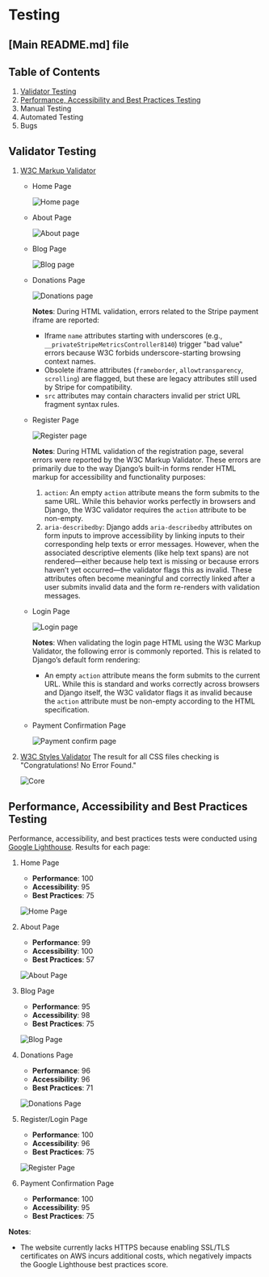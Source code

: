 # Testing
## [Main README.md] file
## Table of Contents
1. [Validator Testing](#validator-testing)
2. [Performance, Accessibility and Best Practices Testing](#performance-accessibility-and-best-practices-testing)
3. Manual Testing
4. Automated Testing
5. Bugs

## Validator Testing
1. [W3C Markup Validator](https://validator.w3.org/)
   - Home Page
     
     ![Home page](https://github.com/user-attachments/assets/e7602e7d-ef2f-4541-ae40-13c03a8f4b2a)

   - About Page

     ![About page](https://github.com/user-attachments/assets/bd791434-2517-434b-b1d7-ed0498fbab53)

   - Blog Page
  
     ![Blog page](https://github.com/user-attachments/assets/b3463668-ede1-4f3d-9639-fc3a816b19e9)

   - Donations Page

     ![Donations page](https://github.com/user-attachments/assets/41e0eb73-91f3-4baf-9a86-e5aa9ce0bd5c)

     **Notes**:
     During HTML validation, errors related to the Stripe payment iframe are reported:
      - Iframe `name` attributes starting with underscores (e.g., `__privateStripeMetricsController8140`) trigger "bad value" errors because W3C forbids underscore-starting browsing context names.
      - Obsolete iframe attributes (`frameborder`, `allowtransparency`, `scrolling`) are flagged, but these are legacy attributes still used by Stripe for compatibility.
      - `src` attributes may contain characters invalid per strict URL fragment syntax rules.
   
   - Register Page

     ![Register page](https://github.com/user-attachments/assets/7f476a54-9faf-4bcb-a346-70d486d0c9e5)

     **Notes**:
     During HTML validation of the registration page, several errors were reported by the W3C Markup Validator. These errors are primarily due to the way Django’s built-in forms render HTML markup for accessibility and functionality purposes:
     1. `action`: An empty `action` attribute means the form submits to the same URL. While this behavior works perfectly in browsers and Django, the W3C validator requires the `action` attribute to be non-empty.
     2. `aria-describedby`: Django adds `aria-describedby` attributes on form inputs to improve accessibility by linking inputs to their corresponding help texts or error messages. However, when the associated descriptive elements (like help text spans) are not rendered—either because help text is missing or because errors haven’t yet occurred—the validator flags this as invalid. These attributes often become meaningful and correctly linked after a user submits invalid data and the form re-renders with validation messages.

   - Login Page

     ![Login page](https://github.com/user-attachments/assets/79d01db4-a748-4c29-b150-868d0b838f14)

     **Notes**:
     When validating the login page HTML using the W3C Markup Validator, the following error is commonly reported. This is related to Django’s default form rendering:
     - An empty `action` attribute means the form submits to the current URL. While this is standard and works correctly across browsers and Django itself, the W3C validator flags it as invalid because the `action` attribute must be non-empty according to the HTML specification.
    
   - Payment Confirmation Page

     ![Payment confirm page](https://github.com/user-attachments/assets/1b449a15-d9f0-418b-8c1f-85b5a93de751)

2. [W3C Styles Validator](https://jigsaw.w3.org/css-validator/)
   The result for all CSS files checking is "Congratulations! No Error Found."

   ![Core](https://github.com/user-attachments/assets/130740f2-5b39-439f-bc4e-47c554f4b21f)


## Performance, Accessibility and Best Practices Testing
Performance, accessibility, and best practices tests were conducted using [Google Lighthouse](https://developer.chrome.com/docs/lighthouse/overview). Results for each page:
1. Home Page
   - **Performance**: 100
   - **Accessibility**: 95
   - **Best Practices**: 75

   ![Home Page](https://github.com/user-attachments/assets/4a9952f5-8d41-4076-a7fc-9f2e14c4aa35)

2. About Page
   - **Performance**: 99
   - **Accessibility**: 100
   - **Best Practices**: 57

   ![About Page](https://github.com/user-attachments/assets/43753535-6d07-41ef-b799-a9965001a521)

3. Blog Page
   - **Performance**: 95
   - **Accessibility**: 98
   - **Best Practices**: 75

   ![Blog Page](https://github.com/user-attachments/assets/5f89c213-687c-49a3-9ac0-1e43307500d3)

4. Donations Page
   - **Performance**: 96
   - **Accessibility**: 96
   - **Best Practices**: 71

   ![Donations Page](https://github.com/user-attachments/assets/1912941d-965b-4d25-a88e-2bf8a4676165)

5. Register/Login Page
   - **Performance**: 100
   - **Accessibility**: 96
   - **Best Practices**: 75

   ![Register Page](https://github.com/user-attachments/assets/ea1ff6da-7d18-40b0-a89e-a5044dc813b4)

6. Payment Confirmation Page
   - **Performance**: 100
   - **Accessibility**: 95
   - **Best Practices**: 75

**Notes**:
- The website currently lacks HTTPS because enabling SSL/TLS certificates on AWS incurs additional costs, which negatively impacts the Google Lighthouse best practices score.
